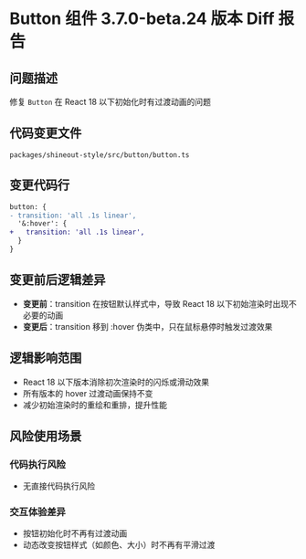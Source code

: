 # Button 组件 3.7.0-beta.24 版本 Diff 报告

## 问题描述
修复 `Button` 在 React 18 以下初始化时有过渡动画的问题

## 代码变更文件
`packages/shineout-style/src/button/button.ts`

## 变更代码行
```diff
button: {
- transition: 'all .1s linear',
  '&:hover': {
+   transition: 'all .1s linear',
  }
}
```

## 变更前后逻辑差异
- **变更前**：transition 在按钮默认样式中，导致 React 18 以下初始渲染时出现不必要的动画
- **变更后**：transition 移到 :hover 伪类中，只在鼠标悬停时触发过渡效果

## 逻辑影响范围
- React 18 以下版本消除初次渲染时的闪烁或滑动效果
- 所有版本的 hover 过渡动画保持不变
- 减少初始渲染时的重绘和重排，提升性能

## 风险使用场景

### 代码执行风险
- 无直接代码执行风险

### 交互体验差异
- 按钮初始化时不再有过渡动画
- 动态改变按钮样式（如颜色、大小）时不再有平滑过渡